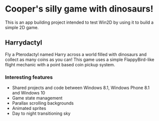 # Cooper's silly game with dinosaurs!
This is an app building project intended to test Win2D by using it to build a simple 2D game.
## Harrydactyl
Fly a Pterodactyl named Harry across a world  filled with dinosaurs and collect as many coins as you can! This game uses a simple FlappyBird-like flight mechanic with a point based coin pickup system.
### Interesting features
* Shared projects and code between Windows 8.1, Windows Phone 8.1 and Windows 10
* Game state management
* Parallax scrolling backgrounds
* Animated sprites
* Day to night transitioning sky
